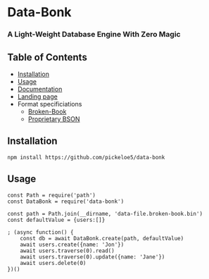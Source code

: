 # Data-Bonk

### A Light-Weight Database Engine With Zero Magic

## Table of Contents

- [Installation](#installation)
- [Usage](#usage)
- [Documentation](https://data-bonk.nickmatt.dev/docs)
- [Landing page](https://data-bonk.nickmatt.dev)
- Format specificiations
	- [Broken-Book](https://data-bonk.nickmatt.dev/spec/broken-book.html)
	- [Proprietary BSON](https://data-bonk.nickmatt.dev/spec/proprietary-bson.html)

## Installation

```
npm install https://github.com/pickeloe5/data-bonk
```

## Usage
```
const Path = require('path')
const DataBonk = require('data-bonk')

const path = Path.join(__dirname, 'data-file.broken-book.bin')
const defaultValue = {users:[]}

; (async function() {
	const db = await DataBonk.create(path, defaultValue)
	await users.create({name: 'Jon'})
	await users.traverse(0).read()
	await users.traverse(0).update({name: 'Jane'})
	await users.delete(0)
})()
```
